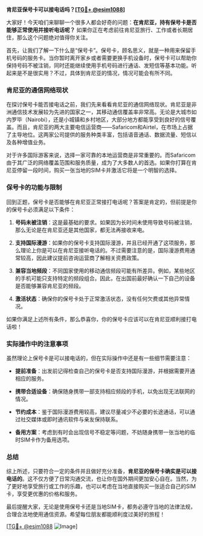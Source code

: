 **肯尼亚保号卡可以接电话吗？[[TG💪+ @esim1088](https://t.me/s/esim1088)]**

大家好！今天咱们来聊聊一个很多人都会好奇的问题：**在肯尼亚，持有保号卡是否能够正常使用并接听电话呢？** 如果你正在考虑前往肯尼亚旅行、工作或者长期居住，那么这个问题绝对值得你关注。

首先，让我们了解一下什么是“保号卡”。保号卡，顾名思义，就是一种用来保留手机号码的服务卡。当你暂时离开家乡或者需要更换手机设备时，保号卡可以帮助你保持号码不被注销，同时还能继续使用手机号码进行通话、发短信等基本功能。听起来是不是很实用？不过，具体到肯尼亚的情况，情况可能会有所不同。

### 肯尼亚的通信网络现状

在探讨保号卡能否接电话之前，我们先来看看肯尼亚的通信网络现状。肯尼亚是非洲通信技术发展较为先进的国家之一，其移动通信覆盖率非常高。无论是大城市如内罗毕（Nairobi），还是小城镇和乡村地区，大部分地方都能享受到良好的信号覆盖。而且，肯尼亚的两大主要电信运营商——Safaricom和Airtel，在市场上占据了主导地位。这两家公司提供的服务种类丰富，包括语音通话、数据流量、短信以及各种增值业务。

对于许多国际游客来说，选择一家可靠的本地运营商是非常重要的。而Safaricom由于其广泛的网络覆盖范围和服务质量，成为了大多数人的首选。如果你打算在肯尼亚停留一段时间，购买一张当地的SIM卡并激活它将是一个明智的选择。

### 保号卡的功能与限制

回到正题，保号卡是否能够在肯尼亚正常接打电话呢？答案是肯定的，但前提是你的保号卡必须满足以下条件：

1. **号码未被注销**：这是最基础的要求。如果因为长时间未使用导致号码被注销，那么无论是在肯尼亚还是其他国家，都无法再接收来电。
   
2. **支持国际漫游**：如果你的保号卡支持国际漫游，并且已经开通了这项服务，那么理论上你是可以在肯尼亚接听电话的。不过需要注意的是，国际漫游费用通常较高，因此建议提前咨询运营商了解相关资费政策。

3. **兼容当地频段**：不同国家使用的移动通信频段可能有所差异。例如，某些地区的手机可能只支持特定的频段组合。因此，在出国前最好确认一下自己的设备是否能够兼容肯尼亚的频段。

4. **激活状态**：确保你的保号卡处于正常激活状态，没有任何欠费或其他异常情况。

如果你满足上述所有条件，那么恭喜你，你的保号卡应该可以在肯尼亚顺利接打电话啦！

### 实际操作中的注意事项

虽然理论上保号卡是可以接电话的，但在实际操作中还是有一些细节需要注意：

- **提前准备**：出发前记得检查自己的保号卡是否支持国际漫游，并根据需要开通相应的服务。
  
- **携带合适设备**：确保随身携带一部支持相应频段的手机，以免出现无法联网的情况。

- **节约成本**：鉴于国际漫游费用较高，建议尽量减少不必要的长途通话，可以通过社交媒体或即时通讯软件与亲友保持联系。

- **备用方案**：考虑到有时会出现信号不稳定等问题，不妨随身携带一张当地的临时SIM卡作为备用选项。

### 总结

综上所述，只要符合一定的条件并且做好充分准备，**肯尼亚的保号卡确实是可以接电话的**。这不仅方便了日常沟通交流，也让你在国外期间更加安心自在。当然，为了更好地享受旅行或工作的乐趣，也可以考虑在当地直接购买一张适合自己的SIM卡，享受更优惠的价格和服务。

最后提醒大家，无论是使用保号卡还是当地SIM卡，都务必遵守当地的法律法规，合理合法地使用通信资源。希望每位朋友都能顺利度过美好的旅程！

[[TG💪+ @esim1088](https://t.me/s/esim1088) ![Image](https://i.postimg.cc/4NQfJmqS/Snipaste-2025-05-13-00-14-12.png)]